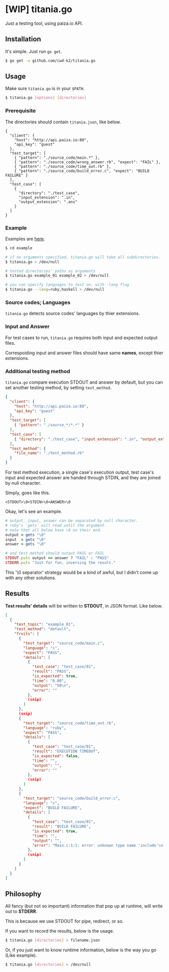 # [WIP] titania.go

Just a testing tool, using paiza.io API.

## Installation

It's simple. Just run `go get`.

```bash
$ go get -u github.com/cwd-k2/titania.go
```

## Usage

Make sure `titania.go` is in your `$PATH`.

```bash
$ titania.go [options] [directories]
```

### Prerequisite

The directories should contain `titania.json`, like below.

```
{
  "client": {
    "host": "http://api.paiza.io:80",
    "api_key": "guest"
  },
  "test_target": [
    { "pattern": "./source_code/main.*" },
    { "pattern": "./source_code/wrong_answer.rb", "expect": "FAIL" },
    { "pattern": "./source_code/time_out.rb" },
    { "pattern": "./source_code/build_error.c", "expect": "BUILD FAILURE" }
  ],
  "test_case": [
    {
      "directory": "./test_case",
      "input_extension": ".in",
      "output_extension": ".ans"
    }
  ]
}
```

### Example

Examples are [here](https://github.com/cwd-k2/titania.example).

```bash
$ cd example

# if no arguments specified, titania.go will take all subdirectories.
$ titania.go > /dev/null

# tested directories' paths as arguments
$ titania.go example_01 example_02 > /dev/null

# you can specify languages to test on, with -lang flag
$ titania.go --lang=ruby,haskell > /dev/null
```

### Source codes; Languages

`titania.go` detects source codes' languages by thier extensions.

### Input and Answer

For test cases to run, `titania.go` requires both input and expected output files.

Correspoiding input and answer files should have same **names**, except thier extensions.

### Additional testing method

`titania.go` compare execution STDOUT and answer by default, but you can set another testing method, by setting `test_method`.

```json
{
  "client": {
    "host": "http://api.paiza.io:80",
    "api_key": "guest"
  },
  "test_target": [
    { "pattern": "./source_*/*.*" }
  ],
  "test_case": [
    { "directory": "./test_case", "input_extension": ".in", "output_extension": ".out" }
  ],
  "test_method": {
    "file_name": "./test_method.rb"
  }
}
```

For test method execution, a single case's execution output, test case's input and expected answer are handed through STDIN, and they are joined by null character.

Simply, goes like this.

`<STDOUT>\0<STDIN>\0<ANSWER>\0`

Okay, let's see an example.

```ruby
# output, input, answer can be separated by null charactor.
# ruby's `gets` will read until the argument.
# note that all below have \0 on their end.
output = gets "\0"
input  = gets "\0"
answer = gets "\0"

# and test method should output PASS or FAIL
STDOUT.puts output == answer ? "FAIL" : "PASS"
STDERR.puts "Just for fun, inversing the result."
```

This '\0 separator' strategy would be a kind of awful, but I didn't come up with any other solutions.


## Results

**Test results' details** will be written to **STDOUT**, in JSON format. Like below.

```json
[
  {
    "test_topic": "example_01",
    "test_method": "default",
    "fruits": [
      {
        "test_target": "source_code/main.c",
        "language": "c",
        "expect": "PASS",
        "details": [
          {
            "test_case": "test_case/01",
            "result": "PASS",
            "is_expected": true,
            "time": "0.00",
            "output": "50\n",
            "error": ""
          },
          (snip)
        ]
      },
      (snip)
      {
        "test_target": "source_code/time_out.rb",
        "language": "ruby",
        "expect": "PASS",
        "details": [
          {
            "test_case": "test_case/01",
            "result": "EXECUTION TIMEOUT",
            "is_expected": false,
            "time": "",
            "output": "",
            "error": ""
          },
          (snip)
        ]
      },
      {
        "test_target": "source_code/build_error.c",
        "language": "c",
        "expect": "BUILD FAILURE",
        "details": [
          {
            "test_case": "test_case/01",
            "result": "BUILD FAILURE",
            "is_expected": true,
            "time": "",
            "output": "",
            "error": "Main.c:1:1: error: unknown type name 'include'\ninclude <stdio.h>\n^\nMain.c:1:9: error: expected identifier or '('\ninclude <stdio.h>\n        ^\n2 errors generated.\n"
          },
          (snip)
        ]
      }
    ]
  }
]
```

## Philosophy

All fancy (but not so important) information that pop up at runtime, will write out to **STDERR**.

This is because we use STDOUT for pipe, redirect, or so.

If you want to record the results, below is the usage.

```bash
$ titania.go [directories] > filename.json
```

Or, if you just want to know runtime information, below is the way you go (Like example).

```bash
$ titania.go [directories] > /dev/null
```
